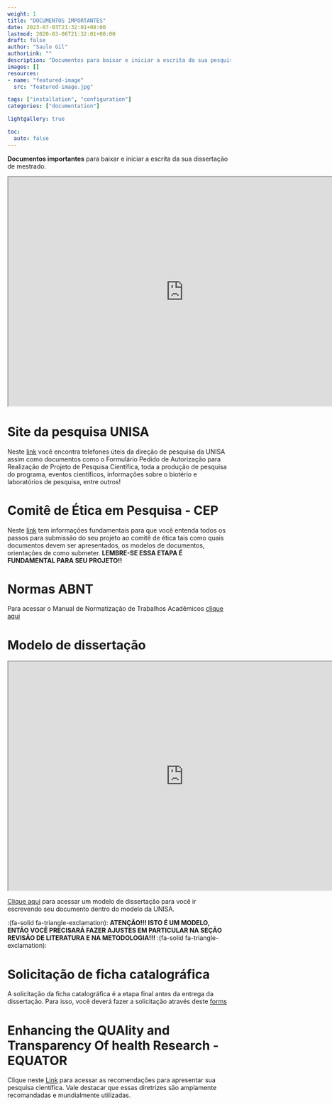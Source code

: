 ```yaml
---
weight: 1
title: "DOCUMENTOS IMPORTANTES"
date: 2023-07-03T21:32:01+08:00
lastmod: 2020-03-06T21:32:01+08:00
draft: false
author: "Saulo Gil"
authorLink: ""
description: "Documentos para baixar e iniciar a escrita da sua pesquisa."
images: []
resources:
- name: "featured-image"
  src: "featured-image.jpg"

tags: ["installation", "configuration"]
categories: ["documentation"]

lightgallery: true

toc:
  auto: false
---
```


**Documentos importantes** para baixar e iniciar a escrita da sua dissertação de mestrado.

<!--more-->

<iframe width="790" height="515" src="https://www.youtube.com/embed/D7YQQuhf328" data-external= "1" > </iframe>

# Site da pesquisa UNISA 
Neste [link](https://www.unisa.br/pesquisa/) você encontra telefones úteis da direção de pesquisa da UNISA assim como documentos como o Formulário Pedido de Autorização para Realização de Projeto de Pesquisa Científica, toda a produção de pesquisa do programa, eventos científicos, informações sobre o biotério e laboratórios de pesquisa, entre outros!

# Comitê de Ética em Pesquisa - CEP
Neste [link](https://www.unisa.br/cep-comite-de-etica-em-pesquisa/) tem informações fundamentais para que você entenda todos os passos para submissão do seu projeto ao comitê de ética tais como quais documentos devem ser apresentados, os modelos de documentos, orientações de como submeter. **LEMBRE-SE ESSA ETAPA É FUNDAMENTAL PARA SEU PROJETO!!**

# Normas ABNT 
Para acessar o Manual de Normatização de Trabalhos Acadêmicos [clique aqui](https://unisa-site-cdn.s3.amazonaws.com/uploads/2023/03/2022_Manual-de-Normatizacao_ABNT.pdf)

# Modelo de dissertação

<iframe width="790" height="515" src="https://www.youtube.com/embed/3P0BO6zyRe4" data-external= "1" > </iframe>

[Clique aqui](https://1drv.ms/w/s!AmeQYvuxWLjkiaAdblhYzeosmwCwoA?e=jgPsj9) para acessar um modelo de dissertação para você ir escrevendo seu documento dentro do modelo da UNISA.

:(fa-solid fa-triangle-exclamation): **ATENÇÃO!!! ISTO É UM MODELO, ENTÃO VOCÊ PRECISARÁ FAZER AJUSTES EM PARTICULAR NA SEÇÃO REVISÃO DE LITERATURA E NA METODOLOGIA!!!** :(fa-solid fa-triangle-exclamation):

# Solicitação de ficha catalográfica
A solicitação da ficha catalográfica é a etapa final antes da entrega da dissertação. Para isso, você deverá fazer a solicitação através deste [forms](https://forms.office.com/pages/responsepage.aspx?id=McTT6U5kJEGzEilBB2-VuYnaDwpxVb1GvTBjLw_-EwdUQURYRjBVN1kxNVRPNDhJS1YyUTBHVTNWSC4u&wdLOR=cF1797CA2-653A-4BFD-ABF8-428ADEBE347C)

# Enhancing the QUAlity and Transparency Of health Research - EQUATOR
Clique neste [Link](https://www.equator-network.org/) para acessar as recomendações para apresentar sua pesquisa científica. Vale destacar que essas diretrizes são amplamente recomandadas e mundialmente utilizadas. 
